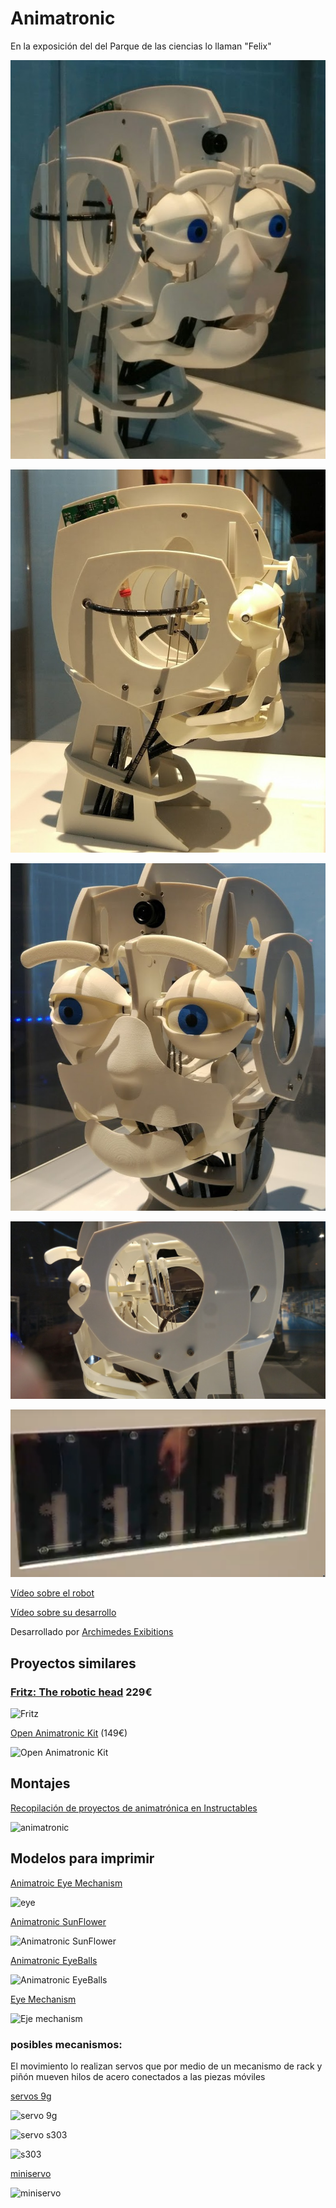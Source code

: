 # Animatronic

En la exposición del del Parque de las ciencias lo llaman "Felix"

![Robot Parque ciencias](./images/robot_Parque_Ciencias.jpg)

![perfil](./images/Perfil_felix.jpg)

![front](./images/Felix_front.jpg)

![atras](./images/Atras_2_felix.jpg)

![mecanismo](./images/mecanismo_Felix.png)

[Vídeo sobre el robot](https://www.youtube.com/watch?v=96ECx5YY3eg)

[Vídeo sobre su desarrollo](https://www.youtube.com/watch?v=6EbsyTpqZjY)

Desarrollado por [Archimedes Exibitions](http://www.archimedes-exhibitions.de/)

## Proyectos similares

### [Fritz: The robotic head](https://www.kerkits.com/products/fritz-the-robotic-head) 229€

![Fritz](https://cdn.shopify.com/s/files/1/1320/7675/products/FritzMain_2048x2048.png?v=1465066620)


[Open Animatronic Kit](https://www.tindie.com/products/madhephaestus/open-animatronics-kit-creature-head/) (149€)

![Open Animatronic Kit](https://d3s5r33r268y59.cloudfront.net/74376/products/thumbs/2017-01-16T23:38:32.809Z-IMG_20161223_110350.jpg.855x570_q85_crop_region-[u'0',%20u'1089',%20u'3024',%20u'3105']_pad_rcrop.jpg)

##  Montajes

[Recopilación de proyectos de animatrónica en Instructables](http://www.instructables.com/howto/animatronic/)

![animatronic](https://cdn.instructables.com/FDZ/7HM7/HX7P0DU6/FDZ7HM7HX7P0DU6.MEDIUM.jpg)


## Modelos para imprimir

[Animatroic Eye Mechanism](http://www.thingiverse.com/thing:172505)

![eye](http://thingiverse-production-new.s3.amazonaws.com/renders/82/4e/50/2d/9e/Animatronic_eye_model_preview_featured.jpg)

[Animatronic SunFlower](http://www.thingiverse.com/thing:1376933)

![Animatronic SunFlower](http://thingiverse-production-new.s3.amazonaws.com/renders/40/01/4f/1b/42/9c71c27077e412200348b6f93c536001_preview_featured.JPG)

[Animatronic EyeBalls](http://www.thingiverse.com/thing:178632)

![Animatronic EyeBalls](http://thingiverse-production-new.s3.amazonaws.com/renders/e7/0d/e9/f0/d2/20131106_102445_preview_featured.jpg)

[Eye Mechanism](http://www.thingiverse.com/thing:1152248)

![Eje mechanism](http://thingiverse-production-new.s3.amazonaws.com/renders/c2/c4/8b/15/53/IMG_4608_preview_featured.JPG)


### posibles mecanismos:

El movimiento lo realizan servos que por medio de un mecanismo de rack y piñón mueven hilos de acero conectados a las piezas móviles

[servos 9g](http://www.thingiverse.com/thing:896781)

![servo 9g](http://thingiverse-production-new.s3.amazonaws.com/renders/13/c7/f8/ab/7b/assieme_3_preview_featured.JPG)

![servo s303](http://www.thingiverse.com/thing:701119/)

![s303](http://thingiverse-production-new.s3.amazonaws.com/renders/af/84/9f/71/a2/Assembled_preview_featured.jpg)

[miniservo](http://www.thingiverse.com/thing:1390193)

![miniservo](http://thingiverse-production-new.s3.amazonaws.com/renders/f8/cf/15/2f/52/3ea9c59c9ebfffc2468e9766284262f4_preview_featured.jpg)
